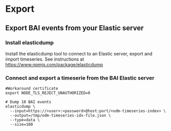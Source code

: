 # Export 

## Export BAI events from your Elastic server

### Install elasticdump
Install the elasticdump tool to connect to an Elastic server, export and import timeseries.
See instructions at https://www.npmjs.com/package/elasticdump

### Connect and export a timeserie from the BAI Elastic server

```shell
#Workaround certificate
export NODE_TLS_REJECT_UNAUTHORIZED=0

# Dump 10 BAI events
elasticdump \
  --input=https://<user>:<password>@host:port/<odm-timeseries-index> \
  --output=/tmp/odm-timeseries-idx-file.json \
  --type=data \
  --size=100
```
